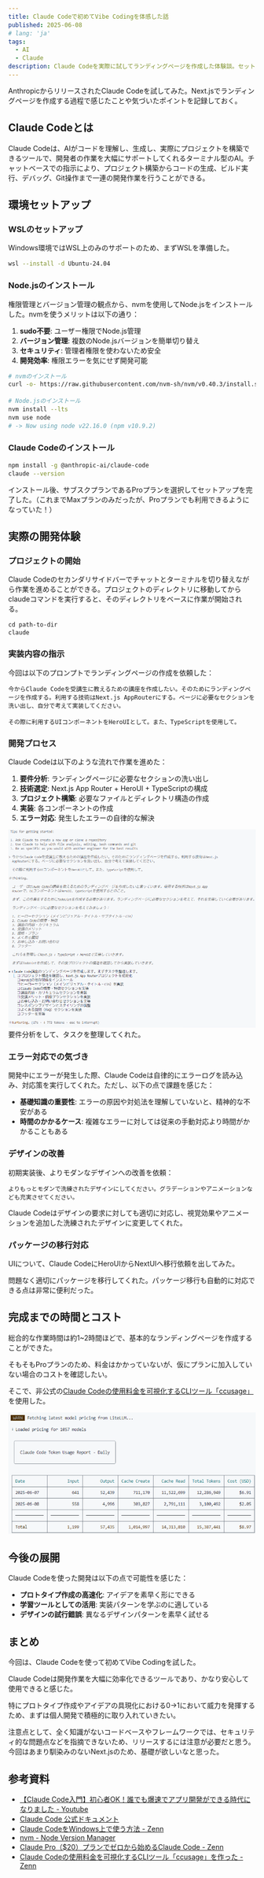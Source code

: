 ```yaml
---
title: Claude Codeで初めてVibe Codingを体感した話
published: 2025-06-08
# lang: 'ja'
tags: 
  - AI
  - Claude
description: Claude Codeを実際に試してランディングページを作成した体験談。セットアップから完成まで。
---
```


AnthropicからリリースされたClaude Codeを試してみた。Next.jsでランディングページを作成する過程で感じたことや気づいたポイントを記録しておく。

## Claude Codeとは

Claude Codeは、AIがコードを理解し、生成し、実際にプロジェクトを構築できるツールで、開発者の作業を大幅にサポートしてくれるターミナル型のAI。チャットベースでの指示により、プロジェクト構築からコードの生成、ビルド実行、デバッグ、Git操作まで一連の開発作業を行うことができる。

## 環境セットアップ

### WSLのセットアップ

Windows環境ではWSL上のみのサポートのため、まずWSLを準備した。

```bash
wsl --install -d Ubuntu-24.04
```

### Node.jsのインストール

権限管理とバージョン管理の観点から、nvmを使用してNode.jsをインストールした。nvmを使うメリットは以下の通り：

1. **sudo不要**: ユーザー権限でNode.js管理
2. **バージョン管理**: 複数のNode.jsバージョンを簡単切り替え
3. **セキュリティ**: 管理者権限を使わないため安全
4. **開発効率**: 権限エラーを気にせず開発可能

```bash
# nvmのインストール
curl -o- https://raw.githubusercontent.com/nvm-sh/nvm/v0.40.3/install.sh | bash

# Node.jsのインストール
nvm install --lts
nvm use node
# -> Now using node v22.16.0 (npm v10.9.2)
```

### Claude Codeのインストール

```bash
npm install -g @anthropic-ai/claude-code
claude --version
```

インストール後、サブスクプランであるProプランを選択してセットアップを完了した。（これまでMaxプランのみだったが、Proプランでも利用できるようになっていた！）

## 実際の開発体験

### プロジェクトの開始

Claude Codeのセカンダリサイドバーでチャットとターミナルを切り替えながら作業を進めることができる。プロジェクトのディレクトリに移動してからclaudeコマンドを実行すると、そのディレクトリをベースに作業が開始される。

```
cd path-to-dir
claude
```

### 実装内容の指示

今回は以下のプロンプトでランディングページの作成を依頼した：

```
今からClaude Codeを受講生に教えるための講座を作成したい。そのためにランディングページを作成する。利用する技術はNext.js AppRouterにする。ページに必要なセクションを洗い出し、自分で考えて実装してください。

その際に利用するUIコンポーネントをHeroUIとして。また、TypeScriptを使用して。
```

### 開発プロセス

Claude Codeは以下のような流れで作業を進めた：

1. **要件分析**: ランディングページに必要なセクションの洗い出し
2. **技術選定**: Next.js App Router + HeroUI + TypeScriptの構成
3. **プロジェクト構築**: 必要なファイルとディレクトリ構造の作成
4. **実装**: 各コンポーネントの作成
5. **エラー対応**: 発生したエラーの自律的な解決

![](../../assets/claude-code-plan.png)
要件分析をして、タスクを整理してくれた。

### エラー対応での気づき

開発中にエラーが発生した際、Claude Codeは自律的にエラーログを読み込み、対応策を実行してくれた。ただし、以下の点で課題を感じた：

- **基礎知識の重要性**: エラーの原因や対処法を理解していないと、精神的な不安がある
- **時間のかかるケース**: 複雑なエラーに対しては従来の手動対応より時間がかかることもある

### デザインの改善

初期実装後、よりモダンなデザインへの改善を依頼：

```
よりもっとモダンで洗練されたデザインにしてください。グラデーションやアニメーションなども充実させてください。
```

Claude Codeはデザインの要求に対しても適切に対応し、視覚効果やアニメーションを追加した洗練されたデザインに変更してくれた。

### パッケージの移行対応

UIについて、Claude CodeにHeroUIからNextUIへ移行依頼を出してみた。

問題なく適切にパッケージを移行してくれた。パッケージ移行も自動的に対応できる点は非常に便利だった。

## 完成までの時間とコスト

総合的な作業時間は約1~2時間ほどで、基本的なランディングページを作成することができた。

そもそもProプランのため、料金はかかっていないが、仮にプランに加入していない場合のコストを確認したい。

そこで、非公式の[Claude Codeの使用料金を可視化するCLIツール「ccusage」](https://zenn.dev/ryoppippi/articles/6c9a8fe6629cd6)を使用した。

![](../../assets/claude-code-cost.png)

## 今後の展開

Claude Codeを使った開発は以下の点で可能性を感じた：

- **プロトタイプ作成の高速化**: アイデアを素早く形にできる
- **学習ツールとしての活用**: 実装パターンを学ぶのに適している  
- **デザインの試行錯誤**: 異なるデザインパターンを素早く試せる

## まとめ

今回は、Claude Codeを使って初めてVibe Codingを試した。

Claude Codeは開発作業を大幅に効率化できるツールであり、かなり安心して使用できると感じた。

特にプロトタイプ作成やアイデアの具現化における0→1において威力を発揮するため、まずは個人開発で積極的に取り入れていきたい。

注意点として、全く知識がないコードベースやフレームワークでは、セキュリティ的な問題点などを指摘できないため、リリースするには注意が必要だと思う。今回はあまり馴染みのないNext.jsのため、基礎が欲しいなと思った。

## 参考資料

- [【Claude Code入門】初心者OK！誰でも爆速でアプリ開発ができる時代になりました - Youtube](https://youtu.be/6kBbbPDg12U?si=n6PxIpjnndZRMKTB)
- [Claude Code 公式ドキュメント](https://docs.anthropic.com/ja/docs/claude-code/overview)
- [Claude CodeをWindows上で使う方法 - Zenn](https://zenn.dev/acntechjp/articles/eb5d6c8e71bfb9)
- [nvm - Node Version Manager](https://github.com/nvm-sh/nvm)
- [Claude Pro（$20）プランでゼロから始めるClaude Code - Zenn](https://zenn.dev/asap/articles/700168965fdb7b)
- [Claude Codeの使用料金を可視化するCLIツール「ccusage」を作った - Zenn](https://zenn.dev/ryoppippi/articles/6c9a8fe6629cd6)
